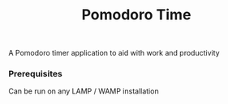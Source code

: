 <h1 align="center">Pomodoro Time</h1><br>

A Pomodoro timer application to aid with work and productivity

### Prerequisites

Can be run on any LAMP / WAMP installation